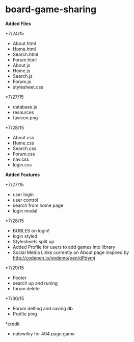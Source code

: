 # board-game-sharing
**Added Files**

*7/24/15
- About.html
- Home.html
- Search.html
- Forum.html
- About.js
- Home.js
- Search.js
- Forum.js
- stylesheet.css

*7/27/15
- database.js
- resources
- favicon.png

*7/28/15
- About.css
- Home.css
- Search.css
- Forum.css
- nav.css
- login.css

**Added Features**

*7/27/15
- user login
- user control
- search from home page
- login modal

*7/28/15
- BUBLES on login!
- login styled
- Stylesheets split up
- Added Profile for users to add games into library
- Social Media Links currently on About page inspired by  http://codepen.io/vpdemo/pen/dPdymj

*7/29/15
- Footer
- search up and runing
- forum delete

*7/30/15
- Forum delting and saving db
- Profile ping


*credit
- natewiley for 404 page game
